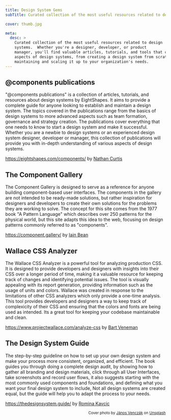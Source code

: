 ```yaml
---
title: Design System Gems
subTitle: Curated collection of the most useful resources related to design systems

cover: thumb.jpg

meta:
  desc: >
    Curated collection of the most useful resources related to design
    systems.  Whether you're a designer, developer, or product
    manager, you'll find valuable articles, tutorials, and tools that cover all
    aspects of design systems, from creating a design system from scratch to
    maintaining and scaling it up to your organization's needs.
---
```


## @components publications

"@components publications" is a collection of articles, tutorials, and resources about design systems by EightShapes. It aims to provide a complete guide for anyone looking to establish and maintain a design system. The topics covered in the publications range from the basics of design systems to more advanced aspects such as team formation, governance and strategy creation. The publications cover everything that one needs to know to start a design system and make it successful. Whether you are a newbie to design systems or an experienced design system designer, developer or manager, this collection of publications will provide you with in-depth understanding of various aspects of design systems.

https://eightshapes.com/components/ by [Nathan Curtis](https://eightshapes.com/nathan-curtis/)

## The Component Gallery

The Component Gallery is designed to serve as a reference for anyone building component-based user interfaces. The components in the gallery are not intended to be ready-made solutions, but rather inspiration for designers and developers to create their own solutions for the problems they are working to solve. The concept for this site comes from the 1977 book "A Pattern Language" which describes over 250 patterns for the physical world, but this site adapts this idea to the web, focusing on design patterns commonly referred to as "components".

https://component.gallery/ by [Iain Bean](https://twitter.com/iainmbean)

## Wallace CSS Analyzer

The Wallace CSS Analyzer is a powerful tool for analyzing production CSS. It is designed to provide developers and designers with insights into their CSS over a longer period of time, making it a valuable resource for keeping track of changes and identifying potential issues. The tool is visually appealing with its report generation, providing information such as the usage of units and colors. Wallace was created in response to the limitations of other CSS analyzers which only provide a one-time analysis. This tool provides developers and designers a way to keep track of complexicity of their CSS and ensuring that the colors and fonts are being used as intended. Its a great tool for keeping your codebase maintainable and clean.

https://www.projectwallace.com/analyze-css by [Bart Veneman](https://twitter.com/bartveneman)

## The Design System Guide

The step-by-step guideline on how to set up your own design system and make your process more consistent, organized, and efficient. The book guides you through doing a complete design audit, by showing how to gather all branding and design materials, click through all User Interfaces, take screenshots and record user flows, it also suggests starting with the most commonly used components and foundations, and defining what you want your final design system to include, Not all design systems are created equal, but the guide will help you to adapt the process to your needs.

https://thedesignsystem.guide/ by [Romina Kavcic](https://www.linkedin.com/in/rominakavcic/)

<div style="text-align: right;"><small>
Cover photo by <a href="https://unsplash.com/@venczakjanos?utm_source=unsplash&utm_medium=referral&utm_content=creditCopyText">János Venczák</a> on <a href="https://unsplash.com/s/photos/treasure?utm_source=unsplash&utm_medium=referral&utm_content=creditCopyText">Unsplash</a>
</small>
</div>
